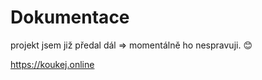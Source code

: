 # Dokumentace

projekt jsem již předal dál => momentálně ho nespravuji. 😊

<a href="https://koukej.online">https://koukej.online </a>
